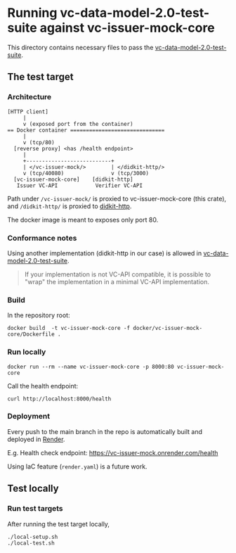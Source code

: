 # Running vc-data-model-2.0-test-suite against vc-issuer-mock-core

This directory contains necessary files to pass the [vc-data-model-2.0-test-suite](https://github.com/w3c/vc-data-model-2.0-test-suite/).

## The test target

### Architecture

```plaintext
[HTTP client]
     |
     v (exposed port from the container)
== Docker container ==============================
     |
     v (tcp/80)
  [reverse proxy] <has /health endpoint>
     |
     +---------------------------+
     | </vc-issuer-mock/>        | </didkit-http/>
     v (tcp/40080)               v (tcp/3000)
  [vc-issuer-mock-core]    [didkit-http]
   Issuer VC-API            Verifier VC-API
```

Path under `/vc-issuer-mock/` is proxied to vc-issuer-mock-core (this crate),
and `/didkit-http/` is proxied to [didkit-http](https://github.com/spruceid/didkit-http).

The docker image is meant to exposes only port 80.

### Conformance notes

Using another implementation (didkit-http in our case) is allowed in [vc-data-model-2.0-test-suite](https://github.com/w3c/vc-data-model-2.0-test-suite/).

> If your implementation is not VC-API compatible, it is possible to "wrap" the implementation in a minimal VC-API implementation.

### Build

In the repository root:

```console
docker build  -t vc-issuer-mock-core -f docker/vc-issuer-mock-core/Dockerfile .
```

### Run locally

```console
docker run --rm --name vc-issuer-mock-core -p 8000:80 vc-issuer-mock-core
```

Call the health endpoint:

```console
curl http://localhost:8000/health
```

### Deployment

Every push to the main branch in the repo is automatically built and deployed in [Render](https://render.com/).

E.g. Health check endpoint: <https://vc-issuer-mock.onrender.com/health>

Using IaC feature (`render.yaml`) is a future work.

## Test locally

### Run test targets

After running the test target locally,

```console
./local-setup.sh
./local-test.sh
```
